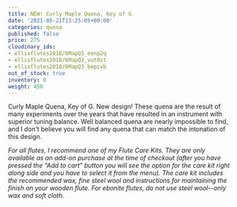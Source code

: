 ```yaml
---
title: NEW! Curly Maple Quena, Key of G
date: '2021-05-21T13:25:05+00:00'
categories: quena
published: false
price: 275
cloudinary_ids:
- ellisflutes2018/6MapQ1_oenp2q
- ellisflutes2018/6MapQ2_vut0st
- ellisflutes2018/6MapQ3_bepzvb
out_of_stock: true
inventory: 0
weight: 450
---
```


 Curly Maple Quena, Key of G.  New design! These quena are the result of many experiments over the years that have resulted in an instrument with superior tuning balance.   Well balanced quena are nearly impossible to find, and I don't believe you will find any quena that can match the intonation of this design.

*For all flutes, I recommend one of my Flute Care Kits.  They are only available as an add-on purchase at the time of checkout (after you have pressed the “Add to cart” button you will see the option for the care kit right along side and you have to select it from the menu). The care kit includes the recommended wax, fine steel wool and instructions for maintaining the finish on your wooden flute.  For ebonite flutes, do not use steel wool--only wax and soft cloth.*